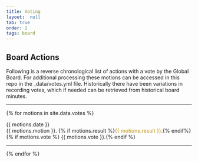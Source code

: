 ```yaml
---
title: Voting
layout:  null
tab: true
order: 2
tags: board
---
```


## Board Actions

Following is a reverse chronological list of actions with a vote by the Global Board. For additional processing these motions can be accessed in this repo in the _data/votes.yml file. Historically there have been variations in recording votes, which if needed can be retrieved from historical board minutes.

<hr>

<!-- List motions as paragraphs -->
{% for motions in site.data.votes %}
 <p>{{ motions.date }}<br>{{ motions.motion }}. {% if motions.result %}<span style="color:#bb8d04">{{ motions.result }}</span>.{% endif%} {% if motions.vote %} {{ motions.vote }}.{% endif %}</p>
  <hr>
{% endfor %}	
